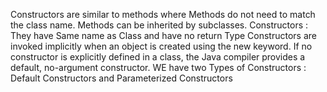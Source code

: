 Constructors are similar to methods where Methods  do not need to match the class name.
Methods can be inherited by subclasses.
Constructors : 
They have Same name as Class and have no return Type 
Constructors are invoked implicitly when an object is created using the new keyword. 
If no constructor is explicitly defined in a class, the Java compiler provides a default, no-argument constructor.
WE have two Types of Constructors :
Default Constructors and Parameterized Constructors 
